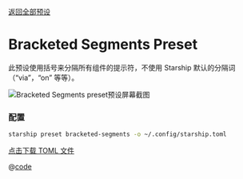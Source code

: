 [返回全部预设](./README.md#bracketed-segments)

# Bracketed Segments Preset

此预设使用括号来分隔所有组件的提示符，不使用 Starship 默认的分隔词（“via”，“on” 等等）。

![Bracketed Segments preset预设屏幕截图](/presets/img/bracketed-segments.png)

### 配置

```sh
starship preset bracketed-segments -o ~/.config/starship.toml
```

[点击下载 TOML 文件](/presets/toml/bracketed-segments.toml)

@[code](../../.vuepress/public/presets/toml/bracketed-segments.toml)
